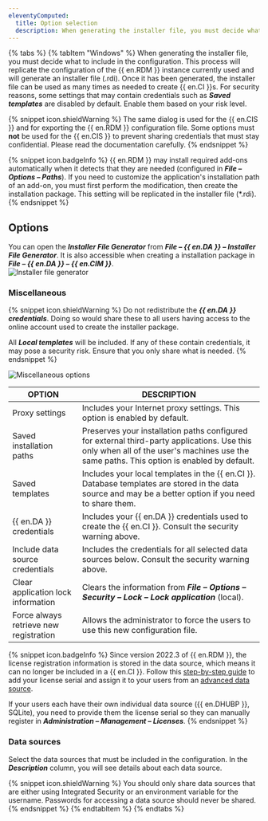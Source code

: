 ```yaml
---
eleventyComputed:
  title: Option selection
  description: When generating the installer file, you must decide what to include in the configuration. 
---
```

{% tabs %}
{% tabItem "Windows" %}
When generating the installer file, you must decide what to include in the configuration. This process will replicate the configuration of the {{ en.RDM }} instance currently used and will generate an installer file (.rdi). Once it has been generated, the installer file can be used as many times as needed to create {{ en.CI }}s. For security reasons, some settings that may contain credentials such as ***Saved templates*** are disabled by default. Enable them based on your risk level. 

{% snippet icon.shieldWarning %} 
The same dialog is used for the {{ en.CIS }} and for exporting the {{ en.RDM }} configuration file. Some options must **not** be used for the {{ en.CIS }} to prevent sharing credentials that must stay confidential. Please read the documentation carefully. 
{% endsnippet %}

{% snippet icon.badgeInfo %} 
{{ en.RDM }} may install required add-ons automatically when it detects that they are needed (configured in ***File – Options – Paths***). If you need to customize the application's installation path of an add-on, you must first perform the modification, then create the installation package. This setting will be replicated in the installer file (*.rdi). 
{% endsnippet %}
 
## Options 

You can open the ***Installer File Generator*** from ***File – {{ en.DA }} – Installer File Generator***. It is also accessible when creating a installation package in ***File – {{ en.DA }} – {{ en.CIM }}***.  
![Installer file generator](https://webdevolutions.azureedge.net/docs/en/rdm/windows/clip11249.png) 

### Miscellaneous 

{% snippet icon.shieldWarning %} 
Do not redistribute the ***{{ en.DA }} credentials***. Doing so would share these to all users having access to the online account used to create the installer package.  

All ***Local templates*** will be included. If any of these contain credentials, it may pose a security risk. Ensure that you only share what is needed.
{% endsnippet %}

![Miscellaneous options](https://webdevolutions.azureedge.net/docs/en/rdm/windows/clip11260.png) 

| OPTION                                 | DESCRIPTION                                                                                               |
|----------------------------------------|-----------------------------------------------------------------------------------------------------------|
| Proxy settings                         | Includes your Internet proxy settings. This option is enabled by default.                                 |
| Saved installation paths               | Preserves your installation paths configured for external third-party applications. Use this only when all of the user's machines use the same paths. This option is enabled by default. |
| Saved templates                        | Includes your local templates in the {{ en.CI }}. Database templates are stored in the data source and may be a better option if you need to share them. |
| {{ en.DA }} credentials                | Includes your {{ en.DA }} credentials used to create the {{ en.CI }}. Consult the security warning above. |
| Include data source credentials        | Includes the credentials for all selected data sources below. Consult the security warning above.         |
| Clear application lock information     | Clears the information from ***File – Options – Security – Lock – Lock application*** (local).            |
| Force always retrieve new registration | Allows the administrator to force the users to use this new configuration file.                           |

{% snippet icon.badgeInfo %} 
Since version 2022.3 of {{ en.RDM }}, the license registration information is stored in the data source, which means it can no longer be included in a {{ en.CI }}. Follow this [step-by-step guide](/rdm/windows/installation/client/registration/team-edition/) to add your license serial and assign it to your users from an [advanced data source](/rdm/windows/data-sources/data-sources-types/advanced-data-sources/).  

If your users each have their own individual data source ({{ en.DHUBP }}, SQLite), you need to provide them the license serial so they can manually register in ***Administration – Management – Licenses***. 
{% endsnippet %}

### Data sources 

Select the data sources that must be included in the configuration. In the ***Description*** column, you will see details about each data source.  

{% snippet icon.shieldWarning %} 
You should only share data sources that are either using Integrated Security or an environment variable for the username. Passwords for accessing a data source should never be shared. 
{% endsnippet %}
{% endtabItem %}
{% endtabs %}
